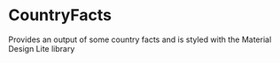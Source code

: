 # CountryFacts
Provides an output of some country facts and is styled with the Material Design Lite library

